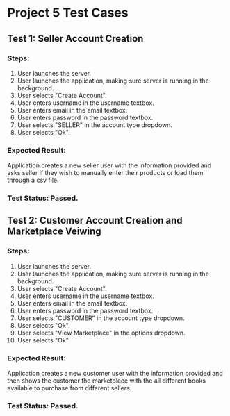 # Project 5 Test Cases
## Test 1: Seller Account Creation
### Steps:
1. User launches the server.
2. User launches the application, making sure server is running in the background.
3. User selects "Create Account".
4. User enters username in the username textbox. 
5. User enters email in the email textbox. 
6. User enters password in the password textbox.
7. User selects "SELLER" in the account type dropdown.
8. User selects "Ok".

### Expected Result: 
Application creates a new seller user with the information provided and asks seller 
if they wish to manually enter their products or load them through a csv file.

### Test Status: Passed.


## Test 2: Customer Account Creation and Marketplace Veiwing
### Steps:
1. User launches the server.
2. User launches the application, making sure server is running in the background.
3. User selects "Create Account".
4. User enters username in the username textbox. 
5. User enters email in the email textbox. 
6. User enters password in the password textbox.
7. User selects "CUSTOMER" in the account type dropdown.
8. User selects "Ok".
9. User selects "View Marketplace" in the options dropdown.
10. User selects "Ok"
    

### Expected Result: 
Application creates a new customer user with the information provided and then shows the 
customer the marketplace with the all different books available to purchase from different sellers. 

### Test Status: Passed.
